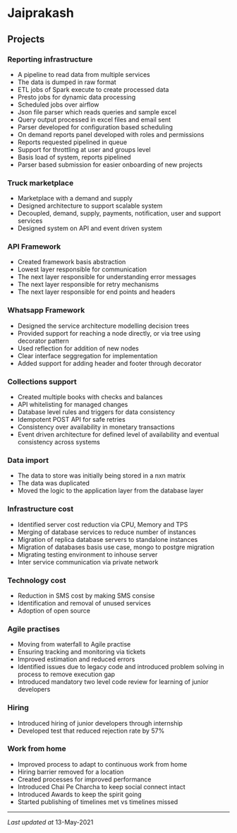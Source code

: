 # Jaiprakash

## Projects
### Reporting infrastructure
* A pipeline to read data from multiple services
* The data is dumped in raw format
* ETL jobs of Spark execute to create processed data
* Presto jobs for dynamic data processing 
* Scheduled jobs over airflow
* Json file parser which reads queries and sample excel
* Query output processed in excel files and email sent
* Parser developed for configuration based scheduling
* On demand reports panel developed with roles and permissions
* Reports requested pipelined in queue
* Support for throttling at user and groups level
* Basis load of system, reports pipelined
* Parser based submission for easier onboarding of new projects

### Truck marketplace
* Marketplace with a demand and supply
* Designed architecture to support scalable system
* Decoupled, demand, supply, payments, notification, user and support services
* Designed system on API and event driven system

### API Framework
* Created framework basis abstraction
* Lowest layer responsible for communication
* The next layer responsible for understanding error messages
* The next layer responsible for retry mechanisms
* The next layer responsible for end points and headers

### Whatsapp Framework
* Designed the service architecture modelling decision trees
* Provided support for reaching a node directly, or via tree using decorator pattern
* Used reflection for addition of new nodes
* Clear interface seggregation for implementation
* Added support for adding header and footer through decorator

### Collections support
* Created multiple books with checks and balances
* API whitelisting for managed changes
* Database level rules and triggers for data consistency
* Idempotent POST API for safe retries
* Consistency over availability in monetary transactions
* Event driven architecture for defined level of availability and eventual consistency across systems 

### Data import
* The data to store was initially being stored in a nxn matrix
* The data was duplicated
* Moved the logic to the application layer from the database layer

### Infrastructure cost
* Identified server cost reduction via CPU, Memory and TPS
* Merging of database services to reduce number of instances
* Migration of replica database servers to standalone instances
* Migration of databases basis use case, mongo to postgre migration
* Migrating testing environment to inhouse server
* Inter service communication via private network

### Technology cost
* Reduction in SMS cost by making SMS consise
* Identification and removal of unused services
* Adoption of open source

### Agile practises
* Moving from waterfall to Agile practise
* Ensuring tracking and monitoring via tickets
* Improved estimation and reduced errors
* Identified issues due to legacy code and introduced problem solving in process to remove execution gap
* Introduced mandatory two level code review for learning of junior developers

### Hiring
* Introduced hiring of junior developers through internship
* Developed test that reduced rejection rate by 57%

### Work from home
* Improved process to adapt to continuous work from home
* Hiring barrier removed for a location
* Created processes for improved performance
* Introduced Chai Pe Charcha to keep social connect intact
* Introduced Awards to keep the spirit going
* Started publishing of timelines met vs timelines missed

---
_Last updated at_ 13-May-2021
